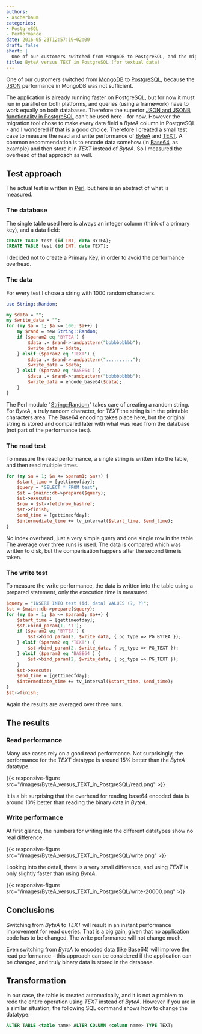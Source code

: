 ```yaml
---
authors:
- ascherbaum
categories:
- PostgreSQL
- Performance
date: 2016-05-23T12:57:19+02:00
draft: false
short: |
  One of our customers switched from MongoDB to PostgreSQL, and the migration tool created all data fields as ByteA instead of TEXT. Makes one wonder, if there is a performance difference and if TEXT could be a wiser choice.
title: ByteA versus TEXT in PostgreSQL (for textual data)
---
```


One of our customers switched from [MongoDB](https://www.mongodb.com/) to [PostgreSQL](https://www.postgresql.org/), because the [JSON](https://en.wikipedia.org/wiki/JSON) performance in MongoDB was not sufficient.

The application is already running faster on PostgreSQL, but for now it must run in parallel on both platforms, and queries (using a framework) have to work equally on both databases. Therefore the superior [JSON and JSONB functionality in PostgreSQL](http://www.postgresql.org/docs/current/static/datatype-json.html) can't be used here - for now. However the migration tool chose to make every data field a _ByteA_ column in PostgreSQL - and I wondered if that is a good choice. Therefore I created a small test case to measure the read and write performance of [ByteA](http://www.postgresql.org/docs/current/static/datatype-binary.html) and [TEXT](http://www.postgresql.org/docs/current/static/datatype-character.html). A common recommendation is to encode data somehow (in [Base64](https://en.wikipedia.org/wiki/Base64), as example) and then store it in _TEXT_ instead of _ByteA_. So I measured the overhead of that approach as well.


## Test approach

The actual test is written in [Perl](https://www.perl.org/), but here is an abstract of what is measured.

### The database

The single table used here is always an integer column (think of a primary key), and a data field:

~~~sql
CREATE TABLE test (id INT, data BYTEA);
CREATE TABLE test (id INT, data TEXT);
~~~

I decided not to create a Primary Key, in order to avoid the performance overhead.


### The data

For every test I chose a string with 1000 random characters.

~~~perl
use String::Random;

my $data = "";
my $write_data = "";
for (my $a = 1; $a <= 100; $a++) {
    my $rand = new String::Random;
    if ($param2 eq 'BYTEA') {
        $data .= $rand->randpattern("bbbbbbbbbb");
        $write_data = $data;
    } elsif ($param2 eq 'TEXT') {
        $data .= $rand->randpattern("..........");
        $write_data = $data;
    } elsif ($param2 eq 'BASE64') {
        $data .= $rand->randpattern("bbbbbbbbbb");
        $write_data = encode_base64($data);
    }
}
~~~

The Perl module "[String::Random](http://search.cpan.org/~steve/String-Random-0.22/)" takes care of creating a random string. For _ByteA_, a truly random character, for _TEXT_ the string is in the printable characters area. The Base64 encoding takes place here, but the original string is stored and compared later with what was read from the database (not part of the performance test).


### The read test

To measure the read performance, a single string is written into the table, and then read multiple times.

~~~perl
for (my $a = 1; $a <= $param1; $a++) {
    $start_time = [gettimeofday];
    $query = "SELECT * FROM test";
    $st = $main::db->prepare($query);
    $st->execute;
    $row = $st->fetchrow_hashref;
    $st->finish;
    $end_time = [gettimeofday];
    $intermediate_time += tv_interval($start_time, $end_time);
}
~~~

No index overhead, just a very simple query and one single row in the table. The average over three runs is used. The data is compared which was written to disk, but the comparisation happens after the second time is taken.


### The write test

To measure the write performance, the data is written into the table using a prepared statement, only the execution time is measured.

~~~perl
$query = "INSERT INTO test (id, data) VALUES (?, ?)";
$st = $main::db->prepare($query);
for (my $a = 1; $a <= $param1; $a++) {
    $start_time = [gettimeofday];
    $st->bind_param(1, '1');
    if ($param2 eq 'BYTEA') {
        $st->bind_param(2, $write_data, { pg_type => PG_BYTEA });
    } elsif ($param2 eq 'TEXT') {
        $st->bind_param(2, $write_data, { pg_type => PG_TEXT });
    } elsif ($param2 eq 'BASE64') {
        $st->bind_param(2, $write_data, { pg_type => PG_TEXT });
    }
    $st->execute;
    $end_time = [gettimeofday];
    $intermediate_time += tv_interval($start_time, $end_time);
}
$st->finish;
~~~

Again the results are averaged over three runs.


## The results

### Read performance

Many use cases rely on a good read performance. Not surprisingly, the performance for the _TEXT_ datatype is around 15% better than the _ByteA_ datatype.

{{< responsive-figure src="/images/ByteA_versus_TEXT_in_PostgreSQL/read.png" >}}

It is a bit surprising that the overhead for reading base64 encoded data is around 10% better than reading the binary data in _ByteA_.


### Write performance

At first glance, the numbers for writing into the different datatypes show no real difference.

{{< responsive-figure src="/images/ByteA_versus_TEXT_in_PostgreSQL/write.png" >}}

Looking into the detail, there is a very small difference, and using _TEXT_ is only slightly faster than using _ByteA_.

{{< responsive-figure src="/images/ByteA_versus_TEXT_in_PostgreSQL/write-20000.png" >}}


## Conclusions

Switching from _ByteA_ to _TEXT_ will result in an instant performance improvement for read queries. That is a big gain, given that no application code has to be changed. The write performance will not change much.

Even switching from _ByteA_ to encoded data (like Base64) will improve the read performance - this approach can be considered if the application can be changed, and truly binary data is stored in the database.


## Transformation

In our case, the table is created automatically, and it is not a problem to redo the entire operation using _TEXT_ instead of _ByteA_. However if you are in a similar situation, the following SQL command shows how to change the datatype:

~~~sql
ALTER TABLE <table name> ALTER COLUMN <column name> TYPE TEXT;
~~~

